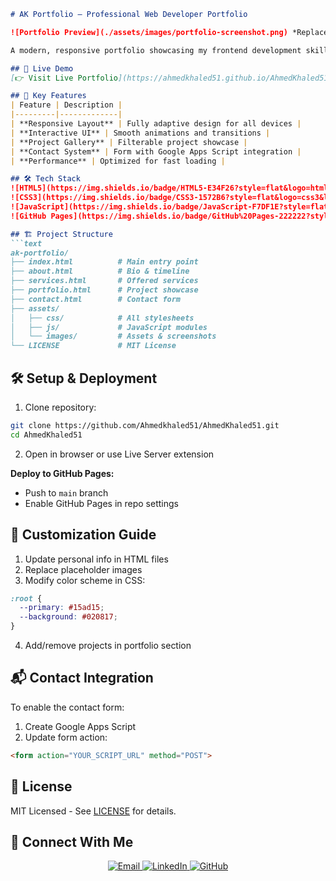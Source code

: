 ```markdown
# AK Portfolio – Professional Web Developer Portfolio

![Portfolio Preview](./assets/images/portfolio-screenshot.png) *Replace with your actual screenshot*

A modern, responsive portfolio showcasing my frontend development skills, projects, and professional experience.

## 🌟 Live Demo
[👉 Visit Live Portfolio](https://ahmedkhaled51.github.io/AhmedKhaled51/)

## 🚀 Key Features
| Feature | Description |
|---------|-------------|
| **Responsive Layout** | Fully adaptive design for all devices |
| **Interactive UI** | Smooth animations and transitions |
| **Project Gallery** | Filterable project showcase |
| **Contact System** | Form with Google Apps Script integration |
| **Performance** | Optimized for fast loading |

## 🛠 Tech Stack
![HTML5](https://img.shields.io/badge/HTML5-E34F26?style=flat&logo=html5&logoColor=white)
![CSS3](https://img.shields.io/badge/CSS3-1572B6?style=flat&logo=css3&logoColor=white)
![JavaScript](https://img.shields.io/badge/JavaScript-F7DF1E?style=flat&logo=javascript&logoColor=black)
![GitHub Pages](https://img.shields.io/badge/GitHub%20Pages-222222?style=flat&logo=githubpages&logoColor=white)

## 🏗 Project Structure
```text
ak-portfolio/
├── index.html          # Main entry point
├── about.html          # Bio & timeline
├── services.html       # Offered services
├── portfolio.html      # Project showcase
├── contact.html        # Contact form
├── assets/
│   ├── css/            # All stylesheets
│   ├── js/             # JavaScript modules
│   └── images/         # Assets & screenshots
└── LICENSE             # MIT License
```

## 🛠 Setup & Deployment
1. Clone repository:
```bash
git clone https://github.com/Ahmedkhaled51/AhmedKhaled51.git
cd AhmedKhaled51
```
2. Open in browser or use Live Server extension

**Deploy to GitHub Pages:**
- Push to `main` branch
- Enable GitHub Pages in repo settings

## 📝 Customization Guide
1. Update personal info in HTML files
2. Replace placeholder images
3. Modify color scheme in CSS:
```css
:root {
  --primary: #15ad15;
  --background: #020817; 
}
```
4. Add/remove projects in portfolio section

## 📬 Contact Integration
To enable the contact form:
1. Create Google Apps Script
2. Update form action:
```html
<form action="YOUR_SCRIPT_URL" method="POST">
```

## 📜 License
MIT Licensed - See [LICENSE](./LICENSE) for details.

## 📍 Connect With Me
<p align="center">
  <a href="mailto:ahmedkhaled5186@gmail.com">
    <img src="https://img.shields.io/badge/Email-D14836?style=for-the-badge&logo=gmail&logoColor=white" alt="Email">
  </a>
  <a href="https://www.linkedin.com/in/ahmedkhaled04/">
    <img src="https://img.shields.io/badge/LinkedIn-0077B5?style=for-the-badge&logo=linkedin&logoColor=white" alt="LinkedIn">
  </a>
  <a href="https://github.com/Ahmedkhaled51">
    <img src="https://img.shields.io/badge/GitHub-181717?style=for-the-badge&logo=github&logoColor=white" alt="GitHub">
  </a>
</p>
